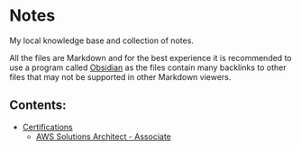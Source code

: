 # Notes

My local knowledge base and collection of notes.

All the files are Markdown and for the best experience it is recommended to use a program called [Obsidian](https://obsidian.md/) as the files contain many backlinks to other files that may not be supported in other Markdown viewers.

## Contents:

- [Certifications](certs)
	- [AWS Solutions Architect - Associate](certs/aws-saa)